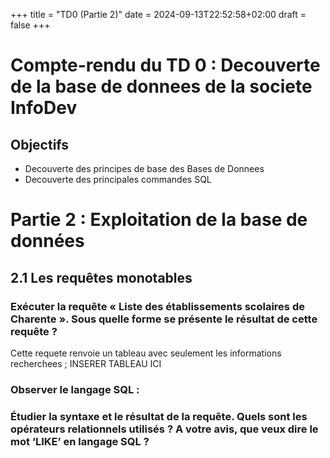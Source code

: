 +++
title = "TD0 (Partie 2)"
date = 2024-09-13T22:52:58+02:00
draft = false 
+++

# Compte-rendu du TD 0 : Decouverte de la base de donnees de la societe InfoDev

## Objectifs

- Decouverte des principes de base des Bases de Donnees
- Decouverte des principales commandes SQL

# Partie 2 : Exploitation de la base de données

## 2.1 Les requêtes monotables

### Exécuter la requête « Liste des établissements scolaires de Charente ». Sous quelle forme se présente le résultat de cette requête ?

Cette requete renvoie un tableau avec seulement les informations recherchees ; 
INSERER TABLEAU ICI

### Observer le langage SQL :



### Étudier la syntaxe et le résultat de la requête. Quels sont les opérateurs relationnels utilisés ? A votre avis, que veux dire le mot ‘LIKE’ en langage SQL ?
